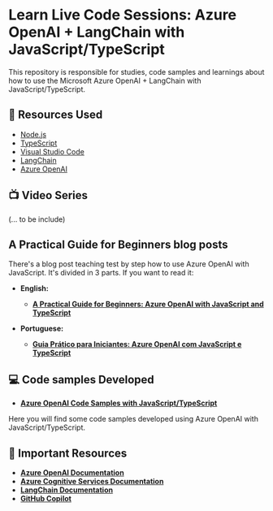 # Learn Live Code Sessions: Azure OpenAI + LangChain with JavaScript/TypeScript

This repository is responsible for studies, code samples and learnings about how to use the Microsoft Azure OpenAI + LangChain with JavaScript/TypeScript.

## 🚀 Resources Used

- [Node.js](https://nodejs.org/en/)
- [TypeScript](https://www.typescriptlang.org/)
- [Visual Studio Code](https://code.visualstudio.com/)
- [LangChain](https://js.langchain.com/docs/get_started/introduction)
- [Azure OpenAI](https://learn.microsoft.com/en-us/azure/ai-services/openai/)

## 📺 Video Series

(... to be include)

## A Practical Guide for Beginners blog posts

There's a blog post teaching test by step how to use Azure OpenAI with JavaScript. It's divided in 3 parts. If you want to read it:

- **English:**
  - **[A Practical Guide for Beginners: Azure OpenAI with JavaScript and TypeScript](https://dev.to/azure/a-practical-guide-for-beginners-azure-openai-with-javascript-and-typescript-part-01-5ajh)**

- **Portuguese:**
  - **[Guia Prático para Iniciantes: Azure OpenAI com JavaScript e TypeScript]([https://dev.to/azure/a-practical-guide-for-beginners-azure-openai-with-javascript-and-typescript-part-01-5ajh](https://dev.to/azure/guia-pratico-para-iniciantes-azure-openai-com-javascript-e-typescript-parte-1-30f8))**

## 💻 Code samples Developed

* **[Azure OpenAI Code Samples with JavaScript/TypeScript](01-azure-openai-samples/README.md)**

Here you will find some code samples developed using Azure OpenAI with JavaScript/TypeScript.

## 📕 Important Resources

- **[Azure OpenAI Documentation](https://docs.microsoft.com/en-us/azure/ai-services/openai/)**
- **[Azure Cognitive Services Documentation](https://docs.microsoft.com/en-us/azure/cognitive-services/)**
- **[LangChain Documentation](https://js.langchain.com/docs/get_started/introduction)**
- **[GitHub Copilot](https://docs.github.com/pt/copilot)**






